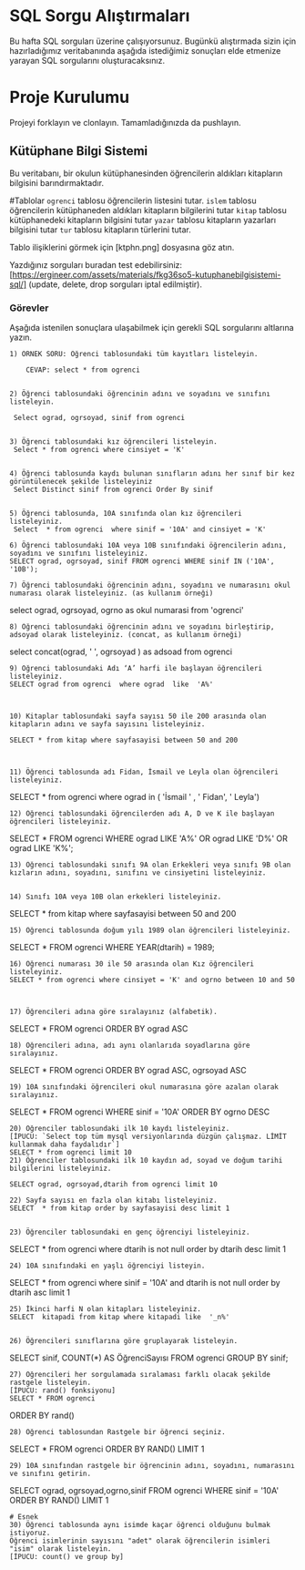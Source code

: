 # SQL Sorgu Alıştırmaları

Bu hafta SQL sorguları üzerine çalışıyorsunuz. Bugünkü alıştırmada sizin için hazırladığımız veritabanında aşağıda istediğimiz sonuçları elde etmenize yarayan SQL sorgularını oluşturacaksınız.

# Proje Kurulumu

Projeyi forklayın ve clonlayın. Tamamladığınızda da pushlayın.

## Kütüphane Bilgi Sistemi

Bu veritabanı, bir okulun kütüphanesinden öğrencilerin aldıkları kitapların bilgisini barındırmaktadır.

#Tablolar
`ogrenci` tablosu öğrencilerin listesini tutar.
`islem` tablosu öğrencilerin kütüphaneden aldıkları kitapların bilgilerini tutar
`kitap` tablosu kütüphanedeki kitapların bilgisini tutar
`yazar` tablosu kitapların yazarları bilgisini tutar
`tur` tablosu kitapların türlerini tutar.

Tablo ilişiklerini görmek için [ktphn.png] dosyasına göz atın.

Yazdığınız sorguları buradan test edebilirsiniz: [https://ergineer.com/assets/materials/fkg36so5-kutuphanebilgisistemi-sql/] (update, delete, drop sorguları iptal edilmiştir).

### Görevler

Aşağıda istenilen sonuçlara ulaşabilmek için gerekli SQL sorgularını altlarına yazın.

    1) ÖRNEK SORU: Öğrenci tablosundaki tüm kayıtları listeleyin.

    	CEVAP: select * from ogrenci


    2) Öğrenci tablosundaki öğrencinin adını ve soyadını ve sınıfını listeleyin.

     Select ograd, ogrsoyad, sinif from ogrenci


    3) Öğrenci tablosundaki kız öğrencileri listeleyin.
     Select * from ogrenci where cinsiyet = 'K'


    4) Öğrenci tablosunda kaydı bulunan sınıfların adını her sınıf bir kez görüntülenecek şekilde listeleyiniz
     Select Distinct sinif from ogrenci Order By sinif


    5) Öğrenci tablosunda, 10A sınıfında olan kız öğrencileri listeleyiniz.
     Select  * from ogrenci  where sinif = '10A' and cinsiyet = 'K'

    6) Öğrenci tablosundaki 10A veya 10B sınıfındaki öğrencilerin adını, soyadını ve sınıfını listeleyiniz.
    SELECT ograd, ogrsoyad, sinif FROM ogrenci WHERE sinif IN ('10A', '10B');

    7) Öğrenci tablosundaki öğrencinin adını, soyadını ve numarasını okul numarası olarak listeleyiniz. (as kullanım örneği)

select ograd, ogrsoyad, ogrno as okul numarasi from 'ogrenci'

    8) Öğrenci tablosundaki öğrencinin adını ve soyadını birleştirip, adsoyad olarak listeleyiniz. (concat, as kullanım örneği)

select concat(ograd, ' ', ogrsoyad ) as adsoad from ogrenci

    9) Öğrenci tablosundaki Adı ‘A’ harfi ile başlayan öğrencileri listeleyiniz.
    SELECT ograd from ogrenci  where ograd  like  'A%'



    10) Kitaplar tablosundaki sayfa sayısı 50 ile 200 arasında olan kitapların adını ve sayfa sayısını listeleyiniz.

    SELECT * from kitap where sayfasayisi between 50 and 200



    11) Öğrenci tablosunda adı Fidan, İsmail ve Leyla olan öğrencileri listeleyiniz.

SELECT \* from ogrenci where ograd in ( 'İsmail ' , ' Fidan', ' Leyla')

    12) Öğrenci tablosundaki öğrencilerden adı A, D ve K ile başlayan öğrencileri listeleyiniz.

SELECT \*
FROM ogrenci
WHERE ograd LIKE 'A%' OR ograd LIKE 'D%' OR ograd LIKE 'K%';

    13) Öğrenci tablosundaki sınıfı 9A olan Erkekleri veya sınıfı 9B olan kızların adını, soyadını, sınıfını ve cinsiyetini listeleyiniz.


    14) Sınıfı 10A veya 10B olan erkekleri listeleyiniz.

SELECT \* from kitap where sayfasayisi between 50 and 200

    15) Öğrenci tablosunda doğum yılı 1989 olan öğrencileri listeleyiniz.

SELECT \*
FROM ogrenci
WHERE YEAR(dtarih) = 1989;

    16) Öğrenci numarası 30 ile 50 arasında olan Kız öğrencileri listeleyiniz.
    SELECT * from ogrenci where cinsiyet = 'K' and ogrno between 10 and 50



    17) Öğrencileri adına göre sıralayınız (alfabetik).

SELECT \* FROM ogrenci
ORDER BY ograd ASC

    18) Öğrencileri adına, adı aynı olanlarıda soyadlarına göre sıralayınız.

SELECT \* FROM ogrenci
ORDER BY ograd ASC, ogrsoyad ASC

    19) 10A sınıfındaki öğrencileri okul numarasına göre azalan olarak sıralayınız.

SELECT \* FROM ogrenci
WHERE sinif = '10A'
ORDER BY ogrno DESC

    20) Öğrenciler tablosundaki ilk 10 kaydı listeleyiniz.
    [İPUCU: `Select top tüm mysql versiyonlarında düzgün çalışmaz. LİMİT kullanmak daha faydalıdır`]
    SELECT * from ogrenci limit 10
    21) Öğrenciler tablosundaki ilk 10 kaydın ad, soyad ve doğum tarihi bilgilerini listeleyiniz.

    SELECT ograd, ogrsoyad,dtarih from ogrenci limit 10

    22) Sayfa sayısı en fazla olan kitabı listeleyiniz.
    SELECT  * from kitap order by sayfasayisi desc limit 1


    23) Öğrenciler tablosundaki en genç öğrenciyi listeleyiniz.

SELECT \* from ogrenci where dtarih is not null order by dtarih desc limit 1

    24) 10A sınıfındaki en yaşlı öğrenciyi listeyin.

SELECT \* from ogrenci where sinif = '10A' and dtarih is not null order by dtarih asc limit 1

    25) İkinci harfi N olan kitapları listeleyiniz.
    SELECT  kitapadi from kitap where kitapadi like  '_n%'


    26) Öğrencileri sınıflarına göre gruplayarak listeleyin.

SELECT sinif, COUNT(\*) AS ÖğrenciSayısı
FROM ogrenci
GROUP BY sinif;

    27) Öğrencileri her sorgulamada sıralaması farklı olacak şekilde rastgele listeleyin.
    [İPUCU: rand() fonksiyonu]
    SELECT * FROM ogrenci

ORDER BY rand()

    28) Öğrenci tablosundan Rastgele bir öğrenci seçiniz.

SELECT \* FROM ogrenci
ORDER BY RAND()
LIMIT 1

    29) 10A sınıfından rastgele bir öğrencinin adını, soyadını, numarasını ve sınıfını getirin.

SELECT ograd, ogrsoyad,ogrno,sinif FROM ogrenci
WHERE sinif = '10A'
ORDER BY RAND()
LIMIT 1

    # Esnek
    30) Öğrenci tablosunda aynı isimde kaçar öğrenci olduğunu bulmak istiyoruz.
    Öğrenci isimlerinin sayısını "adet" olarak öğrencilerin isimleri "isim" olarak listeleyin.
    [İPUCU: count() ve group by]
